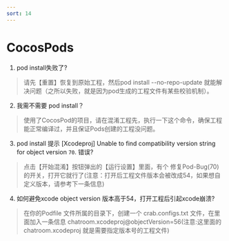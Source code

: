 ```yaml
---
sort: 14
---
```


# CocosPods

1. pod install失败了?
> 请先【重置】恢复到原始工程，然后pod install --no-repo-update 就能解决问题（之所以失败，就是因为pod生成的工程文件有某些校验机制）。
>

2. 我需不需要 pod install？
> 使用了CocosPod的项目，请在混淆工程先，执行一下这个命令，确保工程能正常编译过，并且保证Pods创建的工程没问题。
>

3. pod install 提示 [Xcodeproj] Unable to find compatibility version string for object version `70`. 错误?
> 点击【开始混淆】按钮弹出的【运行设置】里面，有个 修复Pod-Bug(70)的开关，打开它就行了(注意：打开后工程文件版本会被改成54，如果想自定义版本，请参考下一条信息)
>

4. 如何避免xcode object version 版本高于54，打开工程后引起xcode崩溃?
> 在你的Podfile 文件所属的目录下，创建一个 crab.configs.txt 文件，在里面加入一条信息 chatroom.xcodeproj@objectVersion=56(注意:这里面的 chatroom.xcodeproj 就是需要指定版本号的工程文件)
> 
